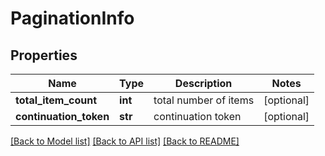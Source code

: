 # PaginationInfo

## Properties
Name | Type | Description | Notes
------------ | ------------- | ------------- | -------------
**total_item_count** | **int** | total number of items | [optional] 
**continuation_token** | **str** | continuation token | [optional] 

[[Back to Model list]](../README.md#documentation-for-models) [[Back to API list]](../README.md#documentation-for-api-endpoints) [[Back to README]](../README.md)


